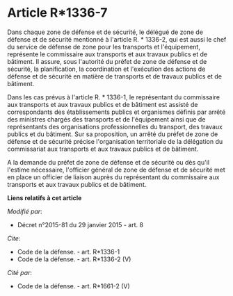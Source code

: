 # Article R*1336-7

Dans chaque zone de défense et de sécurité, le délégué de zone de défense et de sécurité mentionné à l'article R. * 1336-2,
qui est aussi le chef du service de défense de zone pour les transports et l'équipement, représente le commissaire aux
transports et aux travaux publics et de bâtiment. Il assure, sous l'autorité du préfet de zone de défense et de sécurité, la
planification, la coordination et l'exécution des actions de défense et de sécurité en matière de transports et de travaux
publics et de bâtiment. 

Dans les cas prévus à l'article R. * 1336-1, le représentant du commissaire aux transports et aux travaux publics et de
bâtiment est assisté de correspondants des établissements publics et organismes définis par arrêté des ministres chargés des
transports et de l'équipement ainsi que de représentants des organisations professionnelles du transport, des travaux publics
et du bâtiment. Sur sa proposition, un arrêté du préfet de zone de défense et de sécurité précise l'organisation territoriale
de la délégation du commissariat aux transports et aux travaux publics et de bâtiment. 

A la demande du préfet de zone de défense et de sécurité ou dès qu'il l'estime nécessaire, l'officier général de zone de
défense et de sécurité met en place un officier de liaison auprès du représentant du commissaire aux transports et aux
travaux publics et de bâtiment.

**Liens relatifs à cet article**

_Modifié par_:

  - Décret n°2015-81 du 29 janvier 2015 - art. 8

_Cite_:

  - Code de la défense. - art. R*1336-1
  - Code de la défense. - art. R*1336-2 (V)

_Cité par_:

  - Code de la défense. - art. R*1661-2 (V)
